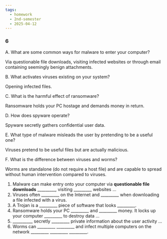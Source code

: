 ```yaml
---
tags:
  - homework
  - 2nd-semester
  - 2025-04-12
---
```


### 6

A. What are some common ways for malware to enter your computer? 

Via questionable file downloads, visiting infected websites or through email containing seemingly benign attachments.

B. What activates viruses existing on your system? 

Opening infected files.

C. What is the harmful effect of ransomware? 

Ransomware holds your PC hostage and demands money in return.

D. How does spyware operate? 

Spyware secretly gathers confidential user data.

E. What type of malware misleads the user by pretending to be a useful one? 

Viruses pretend to be useful files but are actually malicious.

F. What is the difference between viruses and worms?

Worms are standalone (do not require a host file) and are capable to spread without human intervention compared to viruses.

1. Malware can make entry onto your computer via **questionable file downloads**
_________, visiting _________ websites … 
2. Viruses often _________ on the Internet and _________ when downloading a 
file infected with a virus. 
3. A Trojan is a _________ piece of software that looks _________. 
4. Ransomware holds your PC _________ and _________ money. It locks up 
your computer _________ to destroy data … 
5. __________ secretly _________ private information about the user activity … 
6. Worms can _________ _________ and infect multiple computers on the 
network _________ _________ _________. 